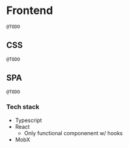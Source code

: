 # Frontend
`@TODO`

## CSS
`@TODO`

## SPA
`@TODO`

### Tech stack
- Typescript
- React
    - Only functional componenent w/ hooks
- MobX